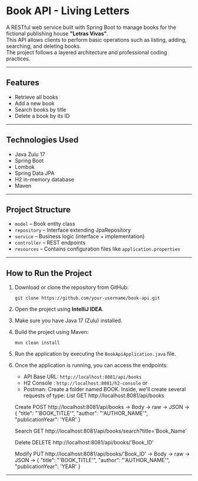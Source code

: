 # Book API - Living Letters

A RESTful web service built with Spring Boot to manage books for the fictional publishing house **"Letras Vivas"**.  
This API allows clients to perform basic operations such as listing, adding, searching, and deleting books.  
The project follows a layered architecture and professional coding practices.

---

## Features

- Retrieve all books
- Add a new book
- Search books by title
- Delete a book by its ID

---

## Technologies Used

- Java Zulu 17
- Spring Boot 
- Lombok
- Spring Data JPA
- H2 in-memory database
- Maven

---

## Project Structure

- `model` – Book entity class
- `repository` – Interface extending JpaRepository
- `service` – Business logic (interface + implementation)
- `controller` – REST endpoints
- `resources` – Contains configuration files like `application.properties`

---

## How to Run the Project

1. Download or clone the repository from GitHub:
   ```
   git clone https://github.com/your-username/book-api.git
   ```
2. Open the project using **IntelliJ IDEA**.
3. Make sure you have Java 17 (Zulu) installed.
4. Build the project using Maven:
   ```
   mvn clean install
   ```
5. Run the application by executing the `BookApiApplication.java` file.
6. Once the application is running, you can access the endpoints:
   - API Base URL: `http://localhost:8081/api/books`
   - H2 Console : `http://localhost:8081/h2-console`
     or
   - Postman: Create a folder named BOOK. Inside, we'll create several 
   requests of type:
   List
   GET http://localhost:8081/api/books

   Create
   POST http://localhost:8081/api/books -> Body -> raw -> JSON ->
   {
    "title": "'BOOK_TITLE'",
    "author": "'AUTHOR_NAME'",
    "publicationYear": 'YEAR'
   }

   Search
   GET http://localhost:8081/api/books/search?title='Book_Name'

   Delete
   DELETE http://localhost:8081/api/books/'Book_ID'

   Modify
   PUT http://localhost:8081/api/books/'Book_ID' -> Body -> raw -> JSON ->
   {
    "title": "'BOOK_TITLE'",
    "author": "'AUTHOR_NAME'",
    "publicationYear": 'YEAR'
   }

---
